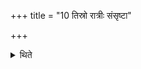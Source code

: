 +++
title = "10 तिस्रो रात्रीः संसृष्टा"

+++

<details><summary>थिते</summary>

तिस्रो रात्रीः संसृष्टा वसति १०
</details>
